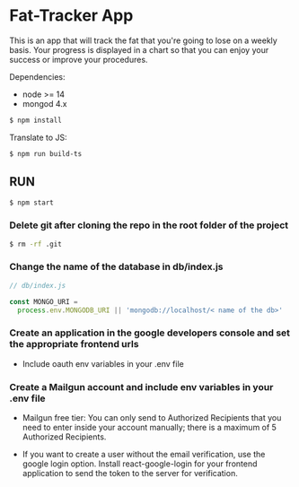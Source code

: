 # Fat-Tracker App

This is an app that will track the fat that you're going to lose on a weekly basis. Your progress is displayed in a chart so that you can enjoy your success or improve your procedures.

Dependencies:

- node >= 14
- mongod 4.x

```sh
$ npm install
```

Translate to JS:

```sh
$ npm run build-ts
```

## RUN

```sh
$ npm start
```

### Delete git after cloning the repo in the root folder of the project

```bash
$ rm -rf .git
```

### Change the name of the database in db/index.js

```js
// db/index.js

const MONGO_URI =
  process.env.MONGODB_URI || 'mongodb://localhost/< name of the db>'
```

### Create an application in the google developers console and set the appropriate frontend urls

- Include oauth env variables in your .env file

### Create a Mailgun account and include env variables in your .env file

- Mailgun free tier: You can only send to Authorized Recipients that you need to enter inside your account manually; there is a maximum of 5 Authorized Recipients.

- If you want to create a user without the email verification, use the google login option. Install react-google-login for your frontend application to send the token to the server for verification.
